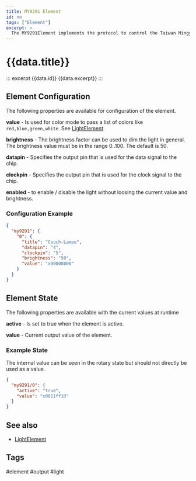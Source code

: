```yaml
---
title: MY9291 Element
id: no
tags: ["Element"]
excerpt: >
  The MY9291Element implements the protocol to control the Taiwan Mingyang MY9291 LED driver chip that can be found in some bulbs.
---
```


# {{data.title}}

::: excerpt {{data.id}}
{{data.excerpt}}
:::


## Element Configuration

The following properties are available for configuration of the element.

<object data="/element.svg?my9291" type="image/svg+xml"></object>

**value** - Is used for color mode to pass a list of colors like `red,blue,green,white`. See [LightElement](/elements/light.md). 

**brightness** - The brightness factor can be used to dim the light in general. The brightness value must be in the range 0..100. The default is 50.

**datapin** - Specifies the output pin that is used for the data signal to the chip.

**clockpin** - Specifies the output pin that is used for the clock signal to the chip.

**enabled** - to enable / disable the light without loosing the current value and brightness. 


### Configuration Example

```json
{
  "my9291": {
    "0": {
      "title": "Couch-Lampe",
      "datapin": "4",
      "clockpin": "5",
      "brightness": "50",
      "value": "x00008000"
    }
  }
}
```

## Element State

The following properties are available with the current values at runtime

**active** - Is set to true when the element is active.

**value** - Current output value of the element.


### Example State

The internal value can be seen in the rotary state but should not directly be used as a value.

```json
{
  "my9291/0": {
    "active": "true",
    "value": "x0011ff33"
  }
}
```


## See also

* [LightElement](/elements/light.md)


## Tags

#element #output #light